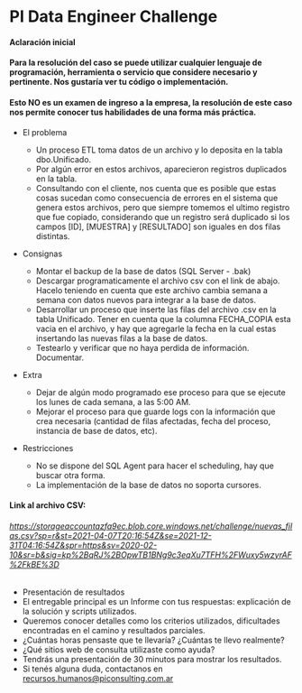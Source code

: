 # PI Data Engineer Challenge

#### Aclaración inicial
#### Para la resolución del caso se puede utilizar cualquier lenguaje de programación, herramienta o servicio que considere necesario y pertinente. Nos gustaría ver tu código o implementación.
#### Esto NO es un examen de ingreso a la empresa, la resolución de este caso nos permite conocer tus habilidades de una forma más práctica.

* El problema
  * Un proceso ETL toma datos de un archivo y lo deposita en la tabla dbo.Unificado.
  * Por algún error en estos archivos, aparecieron registros duplicados en la tabla.
  * Consultando con el cliente, nos cuenta que es posible que estas cosas sucedan como consecuencia de errores en el sistema que genera estos archivos, pero que siempre tomemos el ultimo registro que fue copiado, considerando que un registro será duplicado si los campos [ID], [MUESTRA] y [RESULTADO] son iguales en dos filas distintas.

* Consignas
  * Montar el backup de la base de datos (SQL Server - .bak)
  * Descargar programaticamente el archivo csv con el link de abajo. Hacelo teniendo en cuenta que este archivo cambia semana a semana con datos nuevos para integrar a la base       de datos.
  * Desarrollar un proceso que inserte las filas del archivo .csv en la tabla Unificado. Tener en cuenta que la columna FECHA_COPIA esta vacia en el archivo, y hay que agregarle     la fecha en la cual estas insertando las nuevas filas a la base de datos.
  * Testearlo y verificar que no haya perdida de información. Documentar.

* Extra
  * Dejar de algún modo programado ese proceso para que se ejecute los lunes de cada semana, a las 5:00 AM.
  * Mejorar el proceso para que guarde logs con la información que crea necesaria (cantidad de filas afectadas, fecha del proceso, instancia de base de datos, etc).

* Restricciones
  * No se dispone del SQL Agent para hacer el scheduling, hay que buscar otra forma.
  * La implementación de la base de datos no soporta cursores.


#### Link al archivo CSV:
###### https://storageaccountazfa9ec.blob.core.windows.net/challenge/nuevas_filas.csv?sp=r&st=2021-04-07T20:16:54Z&se=2021-12-31T04:16:54Z&spr=https&sv=2020-02-10&sr=b&sig=kp%2BqRJ%2BOpwTB1BNg9c3eqXu7TFH%2FWuxy5wzyrAF%2FkBE%3D


* Presentación de resultados
 * El entregable principal es un Informe con tus respuestas: explicación de la solución y scripts utilizados.
 * Queremos conocer detalles como los criterios utilizados, dificultades encontradas en el camino y resultados parciales.
 * ¿Cuántas horas pensaste que te llevaría? ¿Cuántas te llevo realmente?
 * ¿Qué sitios web de consulta utilizaste como ayuda?
 * Tendrás una presentación de 30 minutos para mostrar los resultados.
 * Si tenés alguna duda, contactanos en recursos.humanos@piconsulting.com.ar
